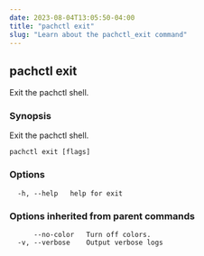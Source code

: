 ```yaml
---
date: 2023-08-04T13:05:50-04:00
title: "pachctl exit"
slug: "Learn about the pachctl_exit command"
---
```


## pachctl exit

Exit the pachctl shell.

### Synopsis

Exit the pachctl shell.

```
pachctl exit [flags]
```

### Options

```
  -h, --help   help for exit
```

### Options inherited from parent commands

```
      --no-color   Turn off colors.
  -v, --verbose    Output verbose logs
```

